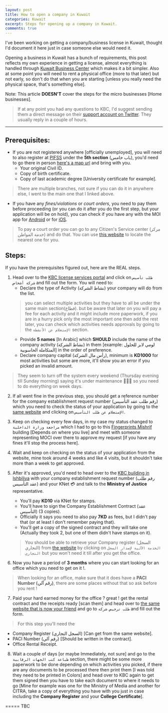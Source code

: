 ```yaml
---
layout: post
title: How to open a company in Kuwait
categories: Kuwait
excerpt: Steps for opening up a company in Kuwait.
comments: true
---
```


I've been working on getting a company/business license in Kuwait, thought I'd document it here just in case someone else would need it.

Opening a business in Kuwait has a bunch of requirements, this post reflects my own experience in getting a license, almost everything is handled through [Kuwait Business Center](kbc.moci.gov.kw) which makes it a bit simpler.
Also at some point you will need to rent a physical office (more to that later) but not early, so don't do that when you are starting [unless you really need the physical space, that's something else].

Note: This article **DOESN'T** cover the steps for the micro businesses [Home businesses].

> If at any point you had any questions to KBC, I'd suggest sending them a direct message on their [support account on Twitter](https://twitter.com/kbc_support). They usually reply in a couple of hours.

---

## Prerequisites:
- If you are not registered anywhere [officially unemployed], you will need to also register at [PIFSS](https://www.pifss.gov.kw/) under the **5th section** (باب خامس), you'd need to go there in person [here's a map url](https://g.page/PIFSS) and bring  with you.
    - Your original Civil ID.
    - Copy of birth certificate.
    - Copy of last academic degree [University certificate for example].
> There are multiple branches, not sure if you can do it in anywhere else, I went to the main one that I linked above.

- If you have any _fines/violations_ or _court orders_, you need to pay them before proceeding (or you can do it after you do the first step, but your application will be on hold), you can check if you have any with the MOI app for [Android](https://play.google.com/store/apps/details?id=com.MoIKuwait) or for [iOS](https://apps.apple.com/us/app/moi-kuwait/id871764188).
> To pay a court order you can go to any Citizen's Service center (مركز خدمة المواطن) and do that. You can use [this website](https://www.moi.gov.kw/main/eservices/servicecentres/locations) to locate the nearest one for you.

## Steps:
If you have the prerequisites figured out, here are the REAL steps.
1. Head over to the [KBC license services portal](https://mociweb01.csc.gov.kw/MociKBC/WebPages/index.aspx) and click on `طلب تأسيس شركة أشخاص` and fill out the form. You will need to:
    - Declare the type of Activity (نشاط الشركة) your company will do from the list.  
    > you can select multiple activities but they have to all be under the same main section(قطاع). but be aware that later on you will pay a fee for each activity and it might include more paperwork, if you are in a hurry pick only the most important one then add the rest later, you can check which activities needs approvals by going to the `الإستعلام عن الأنشطة` section.
    - Provide **5 names** [In Arabic] which **SHOULD** include the name of the company activity (نشاط الشركة) in them [example: لومي لابز للحلول المتكاملة الحاسوبية] in the order of preference.
    - Declare company capital (رأس مال الشركة), minimum is **KD1000** for most activities but some are more, it'll show you an error if you picked an invalid amount.
> They seem to turn off the system every weekend (Thursday evening till Sunday morning) saying it's under maintenance 🤷🏽‍♂️ so you need to do everything on week days.

2. If all went fine in the previous step, you should get a reference number for the company establishment request number (رقم طلب عقد التأسيس) which you need to check the status of your application by going to the [same website](https://mociweb01.csc.gov.kw/MociKBC/WebPages/index.aspx) and clicking on `الإستعلام عن طلب التأسيس`.

3. Keep on checking every few days, in my case my status changed to `مراجعة وزارة الداخلية` which I had to go to this [Fingerprints Mishrif](https://goo.gl/maps/fqdJTY6TsbQn2pvi9) building [Depends on where you live] and meet with someone representing MOCI over there to approve my request [if you have any fines it'll stop the process here].

4. Wait and keep on checking on the status of your application from the website, mine took around 4 weeks and like 4 visits, but it shouldn't take more than a week to get approved.

5. After it's approved, you'd need to head over to the [KBC building in Ishbiliya](https://goo.gl/maps/Xug3DoPbBb4eEqdLA) with your company establishment request number (رقم طلب عقد التأسيس) and your KNet 💳 and talk to the **Ministry of Justice** representative.
    - You'll pay **KD10** via KNet for stamps.
    - You'll have to sign the Company Establishment Contract (عقد التأسيس) (3 copies).
    - Officially it says you need to also pay **7KD** as fees, but I didn't pay that (or at least I don't remember paying that).
    - You'll get a copy of the signed contract and they will take one (Actually they took 2, but one of them didn't have stamps on it).
    > You should be able to retrieve your Company register (السجل التجاري) from [the website](https://mociweb01.csc.gov.kw/MociKBC/WebPages/index.aspx) by clicking on `الخدمة الآلية لإصدار السجل التجاري` but you won't need it till after you get the office.
    
6. Now you have a period of **3 months** where you can start looking for an office which you need to get on it !.
> When looking for an office, make sure that it does have a **PACI Number (رقم آلي)**, there are some places without that so ask before you rent !

7. Paid your hard earned money for the office ? great ! get the rental contract and the receipts ready [scan them] and head over to [the same website that is now your friend](https://mociweb01.csc.gov.kw/MociKBC/WebPages/index.aspx) and go to `طلب ترخيص شركة` and fill out the form.
> For this step you'll need the 
- Company Register (السجل التجاري) [Can get from the same website].
- PACI Number (رقم آلي) [Should be written in the contract].
- Office Rental Receipt.

8. Wait a couple of days [or maybe Immediately, not sure] and go to the `طباعة كتب الجهات الرقابية` section, there might be some more paperwork to be done depending on which activities you picked, if there are any documents to be processed there then print them [I was told they need to be printed in Colors] and head over to KBC again to get them signed then you have to take each document to where it needs to go [Mine for example was one for the Ministry of Media and another for CITRA, take a copy of everything you have with you just in case including the **Company Register** and your **College Certificate**]. 


===== TBC
